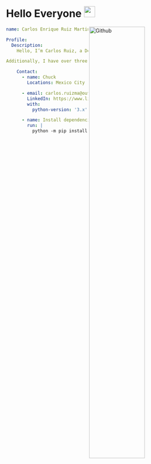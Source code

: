 <h1> Hello Everyone <img src = "https://raw.githubusercontent.com/MartinHeinz/MartinHeinz/master/wave.gif" width = 30px> </h1>
<p align='center'></p>

<img width="55%" align="right" alt="Github" src="https://raw.githubusercontent.com/onimur/.github/master/.resources/git-header.svg" />

```YAML
name: Carlos Enrique Ruiz Martinez

Profile:
  Description:
    Hello, I’m Carlos Ruiz, a DevOps, SysOps, and Cloud Engineer with solid experience in managing and optimizing cloud platforms, both in Azure and AWS. I currently work at Santander Digital Services, where I manage resources, implement automation, and ensure the security and scalability of cloud solutions. I’ve led key projects such as creating a CRM to optimize customer service, a data lake for advanced analysis, and implementing CMDBs to organize resources in public clouds.

Additionally, I have over three years of experience in migrating microservices to OpenShift, leading an SRE team to ensure efficient deployments and operational continuity. With certifications in AWS and experience in automation, IaC, and tools like Terraform, I have helped several organizations improve their infrastructure, performance, and security. My passion is working at the intersection of technology and efficiency, ensuring systems run optimally and securely

    Contact:
      - name: Chuck
        Locations: Mexico City

      - email: carlos.ruizma@outlook.com/carlos.ruizma@hotmail.com
        LinkedIn: https://www.linkedin.com/in/carlos-enrique-ruiz-mart%C3%ADnez-3506b3147/
        with:
          python-version: '3.x'

      - name: Install dependencies
        run: |
          python -m pip install --upgrade pip
```

<!--
**SmileDemon91/SmileDemon91** is a ✨ _special_ ✨ repository because its `README.md` (this file) appears on your GitHub profile.

Here are some ideas to get you started:

- 🔭 I’m currently working on Banco Santander...
- 🌱 I’m currently learning ...
- 👯 I’m looking to collaborate on ...
- 🤔 I’m looking for help with ...
- 💬 Ask me about ...
- 📫 How to reach me: ...
- 😄 Pronouns: ...
- ⚡ Fun fact: ...
-->
